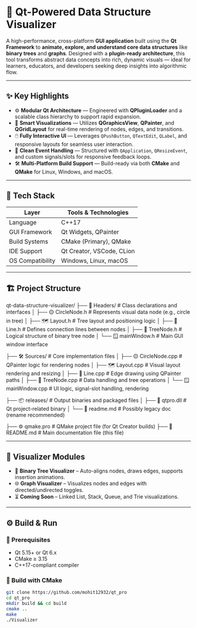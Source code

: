 # 🚀 Qt-Powered Data Structure Visualizer

A high-performance, cross-platform **GUI application** built using the **Qt Framework** to **animate, explore, and understand core data structures** like **binary trees** and **graphs**. Designed with a **plugin-ready architecture**, this tool transforms abstract data concepts into rich, dynamic visuals — ideal for learners, educators, and developers seeking deep insights into algorithmic flow.

---

## ✨ Key Highlights

- ⚙️ **Modular Qt Architecture** — Engineered with **QPluginLoader** and a scalable class hierarchy to support rapid expansion.
- 🧠 **Smart Visualizations** — Utilizes **QGraphicsView**, **QPainter**, and **QGridLayout** for real-time rendering of nodes, edges, and transitions.
- 🖱️ **Fully Interactive UI** — Leverages `QPushButton`, `QTextEdit`, `QLabel`, and responsive layouts for seamless user interaction.
- 🧵 **Clean Event Handling** — Structured with `QApplication`, `QResizeEvent`, and custom signals/slots for responsive feedback loops.
- 🛠️ **Multi-Platform Build Support** — Build-ready via both **CMake** and **QMake** for Linux, Windows, and macOS.

---

## 🔧 Tech Stack

| Layer              | Tools & Technologies         |
|--------------------|------------------------------|
| Language           | C++17                        |
| GUI Framework      | Qt Widgets, QPainter         |
| Build Systems      | CMake (Primary), QMake       |
| IDE Support        | Qt Creator, VSCode, CLion    |
| OS Compatibility   | Windows, Linux, macOS        |

---

## 🏗️ Project Structure

qt-data-structure-visualizer/
├── 🧠 Headers/                         # Class declarations and interfaces
│   ├── 🟡 CircleNode.h                 # Represents visual data node (e.g., circle in tree)
│   ├── 🗺️ Layout.h                     # Tree layout and positioning logic
│   ├── 📏 Line.h                       # Defines connection lines between nodes
│   ├── 🌳 TreeNode.h                   # Logical structure of binary tree node
│   └── 🪟 mainWindow.h                 # Main GUI window interface

├── 🛠️ Sources/                         # Core implementation files
│   ├── 🟡 CircleNode.cpp               # QPainter logic for rendering nodes
│   ├── 🗺️ Layout.cpp                   # Visual layout rendering and resizing
│   ├── 📏 Line.cpp                     # Edge drawing using QPainter paths
│   ├── 🌳 TreeNode.cpp                 # Data handling and tree operations
│   └── 🪟 mainWindow.cpp               # UI logic, signal-slot handling, rendering

├── 📦 releases/                        # Output binaries and packaged files
│   ├── 🧩 qtpro.dll                    # Qt project-related binary
│   └── 📄 readme.md                    # Possibly legacy doc (rename recommended)

├── ⚙️ qmake.pro                        # QMake project file (for Qt Creator builds)
├── 📄 README.md                        # Main documentation file (this file)
                                                                                                                                      



---

## 🔌 Visualizer Modules

- 🌳 **Binary Tree Visualizer** – Auto-aligns nodes, draws edges, supports insertion animations.
- 🌐 **Graph Visualizer** – Visualizes nodes and edges with directed/undirected toggles.
- ⏳ **Coming Soon** – Linked List, Stack, Queue, and Trie visualizations.

---

## ⚙️ Build & Run

### 🔗 Prerequisites

- Qt 5.15+ or Qt 6.x
- CMake ≥ 3.15
- C++17-compliant compiler

### 🧪 Build with CMake

```bash
git clone https://github.com/mohit12932/qt_pro
cd qt_pro
mkdir build && cd build
cmake ..
make
./Visualizer



